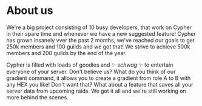 # About us

We're a big project consisting of 10 busy developers, that work on Cypher in their spare time and whenever we have a new suggested feature! Cypher has grown insanely vver the past 2 months, we've reached our goals to get 250k members and 100 guilds and we got that! We strive to achieve 500k members and 200 guilds by the end of the year.  

Cypher is filled with loads of goodies and ✨ *schwag* ✨ to entertain everyone of your server. Don't believe us? What do you think of our gradient command, it allows you to create a gradient from role A to B with any HEX you like! Don't want that? What about a feature that saves all your server data from upcoming raids. We got it all and we're still working on more behind the scenes. 
